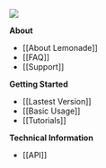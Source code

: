 ![](https://teste.ctweb.inweb.org.br/assets/images/minilogo.png)

**About**
* [[About Lemonade]]
* [[FAQ]]
* [[Support]]

**Getting Started**
* [[Lastest Version]]
* [[Basic Usage]]
* [[Tutorials]]


**Technical Information**
* [[API]]